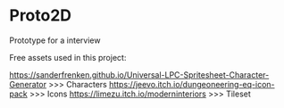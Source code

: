 # Proto2D
 Prototype for a interview
 
 Free assets used in this project:

https://sanderfrenken.github.io/Universal-LPC-Spritesheet-Character-Generator >>> Characters
https://jeevo.itch.io/dungeoneering-eq-icon-pack >>> Icons
https://limezu.itch.io/moderninteriors >>> Tileset
